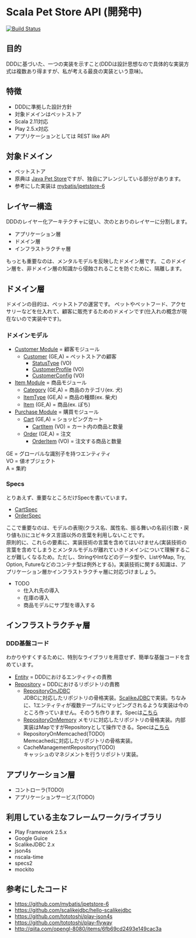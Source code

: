 # Scala Pet Store API (開発中)

[![Build Status](https://travis-ci.org/j5ik2o/spetstore.png?branch=master)](https://travis-ci.org/j5ik2o/spetstore)

## 目的
DDDに基づいた、一つの実装を示すこと(DDDは設計思想なので具体的な実装方式は複数あり得ますが、私が考える最良の実装という意味)。

## 特徴
- DDDに準拠した設計方針
- 対象ドメインはペットストア
- Scala 2.11対応
- Play 2.5.x対応
- アプリケーションとしては REST like API

## 対象ドメイン
- ペットストア
- 原典は [Java Pet Store](http://www.oracle.com/technetwork/java/petstore1-3-1-02-139690.html)ですが、独自にアレンジしている部分があります。
- 参考にした実装は [mybatis/jpetstore-6](https://github.com/mybatis/jpetstore-6)

## レイヤー構造
DDDのレイヤー化アーキテクチャに従い、次のとおりのレイヤーに分割します。

- アプリケーション層
- ドメイン層
- インフラストラクチャ層

もっとも重要なのは、メンタルモデルを反映したドメイン層です。
このドメイン層を、非ドメイン層の知識から侵蝕されることを防ぐために、隔離します。

## ドメイン層

ドメインの目的は、ペットストアの運営です。  ペットやペットフード、アクセサリーなどを仕入れて、顧客に販売するためのドメインです(仕入れの概念が現在ないので実装中です)。

### ドメインモデル

- [Customer Module](https://github.com/j5ik2o/spetstore/tree/master/app/com/github/j5ik2o/spetstore/domain/model/customer) = 顧客モジュール
    - [Customer](https://github.com/j5ik2o/spetstore/blob/master/app/com/github/j5ik2o/spetstore/domain/model/customer/Customer.scala) (GE,A) = ペットストアの顧客
        - [StatusType](https://github.com/j5ik2o/spetstore/blob/master/app/com/github/j5ik2o/spetstore/domain/model/basic/StatusType.scala) (VO)
        - [CustomerProfile](https://github.com/j5ik2o/spetstore/blob/master/app/com/github/j5ik2o/spetstore/domain/model/customer/CustomerProfile.scala) (VO)
        - [CustomerConfig](https://github.com/j5ik2o/spetstore/blob/master/app/com/github/j5ik2o/spetstore/domain/model/customer/CustomerConfig.scala) (VO)
- [Item Module](https://github.com/j5ik2o/spetstore/tree/master/app/com/github/j5ik2o/spetstore/domain/model/item) = 商品モジュール
    - [Category](https://github.com/j5ik2o/spetstore/blob/master/app/com/github/j5ik2o/spetstore/domain/model/item/Category.scala) (GE,A) = 商品のカテゴリ(ex. 犬)
    - [ItemType](https://github.com/j5ik2o/spetstore/blob/master/app/com/github/j5ik2o/spetstore/domain/model/item/ItemType.scala) (GE,A) = 商品の種類(ex. 柴犬)
    - [Item](https://github.com/j5ik2o/spetstore/blob/master/app/com/github/j5ik2o/spetstore/domain/model/item/Item.scala) (GE,A) = 商品(ex. ぽち)
- [Purchase Module](https://github.com/j5ik2o/spetstore/tree/master/app/com/github/j5ik2o/spetstore/domain/model/purchase) = 購買モジュール
    - [Cart](https://github.com/j5ik2o/spetstore/blob/master/app/com/github/j5ik2o/spetstore/domain/model/purchase/Cart.scala) (GE,A) = ショッピングカート
        - [CartItem](https://github.com/j5ik2o/spetstore/blob/master/app/com/github/j5ik2o/spetstore/domain/model/purchase/CartItem.scala) (VO) = カート内の商品と数量
    - [Order](https://github.com/j5ik2o/spetstore/blob/master/app/com/github/j5ik2o/spetstore/domain/model/purchase/Order.scala) (GE,A) = 注文
        - [OrderItem](https://github.com/j5ik2o/spetstore/blob/master/app/com/github/j5ik2o/spetstore/domain/model/purchase/OrderItem.scala) (VO) = 注文する商品と数量

GE = グローバルな識別子を持つエンティティ  
VO = 値オブジェクト  
A  = 集約  

### Specs
とりあえず、重要なところだけSpecを書いています。
- [CartSpec](https://github.com/j5ik2o/spetstore/blob/master/test/com/github/j5ik2o/spetstore/domain/model/purchase/CartSpec.scala)
- [OrderSpec](https://github.com/j5ik2o/spetstore/blob/master/test/com/github/j5ik2o/spetstore/domain/model/purchase/OrderSpec.scala)

ここで重要なのは、モデルの表現(クラス名、属性名、振る舞いの名前(引数・戻り値も))にユビキタス言語以外の言葉を利用しないことです。  
原則的に、これらの要素に、実装技術の言葉を含めてはいけません(実装技術の言葉を含めてしまうとメンタルモデルが離れていきドメインについて理解することが難しくなるため。ただし、StringやIntなどのデータ型や、ListやMap, Try, Option, Futureなどのコンテナ型は例外とする)。実装技術に関する知識は、アプリケーション層かインフラストラクチャ層に対応づけましょう。
- TODO
    - 仕入れ先の導入
    - 在庫の導入
    - 商品モデルにサブ型を導入する

## インフラストラクチャ層
### DDD基盤コード
わかりやすくするために、特別なライブラリを用意せず、簡単な基盤コードを含めています。
- [Entity](https://github.com/j5ik2o/spetstore/blob/master/app/com/github/j5ik2o/spetstore/domain/infrastructure/support/Entity.scala) = DDDにおけるエンティティの責務
- [Repository](https://github.com/j5ik2o/spetstore/blob/master/app/com/github/j5ik2o/spetstore/domain/infrastructure/support/Repository.scala) = DDDにおけるリポジトリの責務
    - [RepositoryOnJDBC](https://github.com/j5ik2o/spetstore/blob/master/app/com/github/j5ik2o/spetstore/domain/infrastructure/support/RepositoryOnJDBC.scala)  
    JDBCに対応したリポジトリの骨格実装。[ScalikeJDBC](http://scalikejdbc.org/)で実装。ちなみに、1エンティティが複数テーブルにマッピングされるような実装は今のところ作っていません。そのうち作ります。Specは[こちら](https://github.com/j5ik2o/spetstore/blob/master/test/com/github/j5ik2o/spetstore/domain/infrastructure/support/RepositoryOnJDBCSpec.scala)
    - [RepositoryOnMemory](https://github.com/j5ik2o/spetstore/blob/master/app/com/github/j5ik2o/spetstore/domain/infrastructure/support/RepositoryOnMemory.scala)
    メモリに対応したリポジトリの骨格実装。内部実装はMapですがRepositoryとして操作できる。Specは[こちら](https://github.com/j5ik2o/spetstore/blob/master/test/com/github/j5ik2o/spetstore/domain/infrastructure/support/RepositoryOnMemorySpec.scala)
    - RepositoryOnMemcached(TODO)  
    Memcachedに対応したリポジトリの骨格実装。
    - CacheManagementRepository(TODO)  
    キャッシュのマネジメントを行うリポジトリ実装。

## アプリケーション層
- コントローラ(TODO)
- アプリケーションサービス(TODO)


## 利用している主なフレームワーク/ライブラリ

- Play Framework 2.5.x
- Google Guice
- ScalikeJDBC 2.x
- json4s
- nscala-time
- specs2
- mockito

## 参考にしたコード
- https://github.com/mybatis/jpetstore-6
- https://github.com/scalikejdbc/hello-scalikejdbc
- https://github.com/tototoshi/play-json4s
- https://github.com/tototoshi/play-flyway
- http://qiita.com/opengl-8080/items/6fb69cd2493e149cac3a

